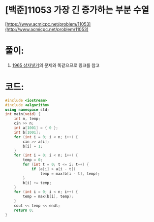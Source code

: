 # [백준]11053 가장 긴 증가하는 부분 수열


[https://www.acmicpc.net/problem/11053](http://www.acmicpc.net/problem/11053)

# **풀이:**
1. [1965 상자넣기](https://jyukki97.github.io/1965/)의 문제와 똑같으므로 링크를 참고

# **코드:**

```c++
#include <iostream>
#include <algorithm>
using namespace std;
int main(void) {
	int n, temp;
	cin >> n;
	int a[1001] = { 0 };
	int b[1001];
	for (int i = 0; i < n; i++) {
		cin >> a[i];
		b[i] = 1;
	}
	for (int i = 0; i < n; i++) {
		temp = 0;
		for (int t = 0; t <= i; t++) {
			if (a[i] > a[i - t])
				temp = max(b[i - t], temp);
		}
		b[i] += temp;
	}
	for (int i = 0; i < n; i++) {
		temp = max(b[i], temp);
	}
	cout << temp << endl;
	return 0;
}

```


